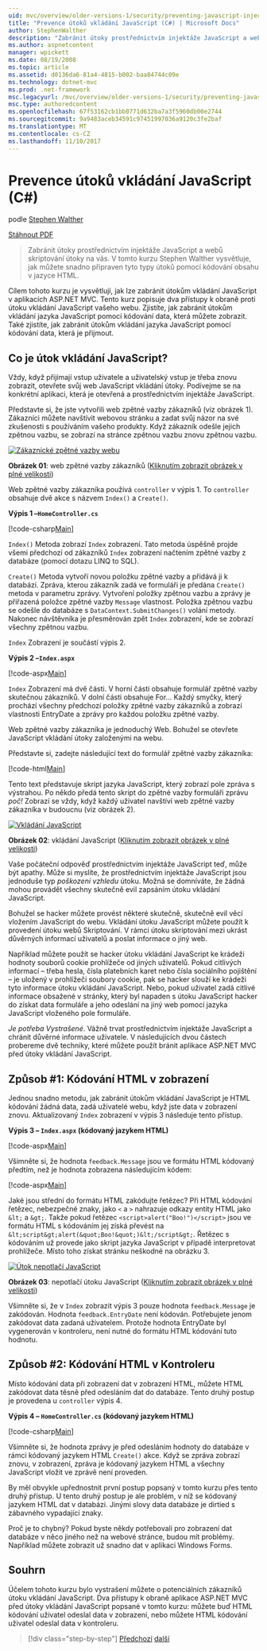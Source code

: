 ```yaml
---
uid: mvc/overview/older-versions-1/security/preventing-javascript-injection-attacks-cs
title: "Prevence útoků vkládání JavaScript (C#) | Microsoft Docs"
author: StephenWalther
description: "Zabránit útoky prostřednictvím injektáže JavaScript a webů skriptování útoky na vás. V tomto kurzu Stephen Walther vysvětluje, jak můžete snadno de..."
ms.author: aspnetcontent
manager: wpickett
ms.date: 08/19/2008
ms.topic: article
ms.assetid: d0136da6-81a4-4815-b002-baa84744c09e
ms.technology: dotnet-mvc
ms.prod: .net-framework
msc.legacyurl: /mvc/overview/older-versions-1/security/preventing-javascript-injection-attacks-cs
msc.type: authoredcontent
ms.openlocfilehash: 67f53162cb1bb0771d632ba7a3f5960db00e2744
ms.sourcegitcommit: 9a9483aceb34591c97451997036a9120c3fe2baf
ms.translationtype: MT
ms.contentlocale: cs-CZ
ms.lasthandoff: 11/10/2017
---
```

<a name="preventing-javascript-injection-attacks-c"></a>Prevence útoků vkládání JavaScript (C#)
====================
podle [Stephen Walther](https://github.com/StephenWalther)

[Stáhnout PDF](http://download.microsoft.com/download/8/4/8/84843d8d-1575-426c-bcb5-9d0c42e51416/ASPNET_MVC_Tutorial_06_CS.pdf)

> Zabránit útoky prostřednictvím injektáže JavaScript a webů skriptování útoky na vás. V tomto kurzu Stephen Walther vysvětluje, jak můžete snadno připraven tyto typy útoků pomocí kódování obsahu v jazyce HTML.


Cílem tohoto kurzu je vysvětlují, jak lze zabránit útokům vkládání JavaScript v aplikacích ASP.NET MVC. Tento kurz popisuje dva přístupy k obraně proti útoku vkládání JavaScript vašeho webu. Zjistíte, jak zabránit útokům vkládání jazyka JavaScript pomocí kódování data, která můžete zobrazit. Také zjistíte, jak zabránit útokům vkládání jazyka JavaScript pomocí kódování data, která je přijmout.

## <a name="what-is-a-javascript-injection-attack"></a>Co je útok vkládání JavaScript?

Vždy, když přijímají vstup uživatele a uživatelský vstup je třeba znovu zobrazit, otevřete svůj web JavaScript vkládání útoky. Podívejme se na konkrétní aplikaci, která je otevřená a prostřednictvím injektáže JavaScript.

Představte si, že jste vytvořili web zpětné vazby zákazníků (viz obrázek 1). Zákazníci můžete navštívit webovou stránku a zadat svůj názor na své zkušenosti s používáním vašeho produkty. Když zákazník odešle jejich zpětnou vazbu, se zobrazí na stránce zpětnou vazbu znovu zpětnou vazbu.


[![Zákaznické zpětné vazby webu](preventing-javascript-injection-attacks-cs/_static/image2.png)](preventing-javascript-injection-attacks-cs/_static/image1.png)

**Obrázek 01**: web zpětné vazby zákazníků ([Kliknutím zobrazit obrázek v plné velikosti](preventing-javascript-injection-attacks-cs/_static/image3.png))


Web zpětné vazby zákazníka používá `controller` v výpis 1. To `controller` obsahuje dvě akce s názvem `Index()` a `Create()`.

**Výpis 1 –`HomeController.cs`**

[!code-csharp[Main](preventing-javascript-injection-attacks-cs/samples/sample1.cs)]

`Index()` Metoda zobrazí `Index` zobrazení. Tato metoda úspěšně projde všemi předchozí od zákazníků `Index` zobrazení načtením zpětné vazby z databáze (pomocí dotazu LINQ to SQL).

`Create()` Metoda vytvoří novou položku zpětné vazby a přidává ji k databázi. Zpráva, kterou zákazník zadá ve formuláři je předána `Create()` metoda v parametru zprávy. Vytvoření položky zpětnou vazbu a zprávy je přiřazená položce zpětné vazby `Message` vlastnost. Položka zpětnou vazbu se odešle do databáze s `DataContext.SubmitChanges()` volání metody. Nakonec návštěvníka je přesměrován zpět `Index` zobrazení, kde se zobrazí všechny zpětnou vazbu.

`Index` Zobrazení je součástí výpis 2.

**Výpis 2 –`Index.aspx`**

[!code-aspx[Main](preventing-javascript-injection-attacks-cs/samples/sample2.aspx)]

`Index` Zobrazení má dvě části. V horní části obsahuje formulář zpětné vazby skutečnou zákazníků. V dolní části obsahuje For... Každý smyčky, který prochází všechny předchozí položky zpětné vazby zákazníků a zobrazí vlastnosti EntryDate a zprávy pro každou položku zpětné vazby.

Web zpětné vazby zákazníka je jednoduchý Web. Bohužel se otevřete JavaScript vkládání útoky založenými na webu.

Představte si, zadejte následující text do formulář zpětné vazby zákazníka:

[!code-html[Main](preventing-javascript-injection-attacks-cs/samples/sample3.html)]

Tento text představuje skript jazyka JavaScript, který zobrazí pole zpráva s výstrahou. Po někdo předá tento skript do zpětné vazby formuláři zprávu *poč!* Zobrazí se vždy, když každý uživatel navštíví web zpětné vazby zákazníka v budoucnu (viz obrázek 2).


[![Vkládání JavaScript](preventing-javascript-injection-attacks-cs/_static/image5.png)](preventing-javascript-injection-attacks-cs/_static/image4.png)

**Obrázek 02**: vkládání JavaScript ([Kliknutím zobrazit obrázek v plné velikosti](preventing-javascript-injection-attacks-cs/_static/image6.png))


Vaše počáteční odpověď prostřednictvím injektáže JavaScript teď, může být apathy. Může si myslíte, že prostřednictvím injektáže JavaScript jsou jednoduše typ *poškození vzhledu* útoku. Možná se domníváte, že žádná mohou provádět všechny skutečně evil zapsáním útoku vkládání JavaScript.

Bohužel se hacker můžete provést některé skutečně, skutečně evil věcí vložením JavaScript do webu. Vkládání útoku JavaScript můžete použít k provedení útoku webů Skriptování. V rámci útoku skriptování mezi ukrást důvěrných informací uživatelů a poslat informace o jiný web.

Například můžete použít se hacker útoku vkládání JavaScript ke krádeži hodnoty souborů cookie prohlížeče od jiných uživatelů. Pokud citlivých informací – třeba hesla, čísla platebních karet nebo čísla sociálního pojištění – je uložený v prohlížeči soubory cookie, pak se hacker slouží ke krádeži tyto informace útoku vkládání JavaScript. Nebo, pokud uživatel zadá citlivé informace obsažené v stránky, který byl napaden s útoku JavaScript hacker do získat data formuláře a jeho odeslání na jiný web pomocí jazyka JavaScript vloženého pole formuláře.

*Je potřeba Vystrašené*. Vážně trvat prostřednictvím injektáže JavaScript a chránit důvěrné informace uživatele. V následujících dvou částech probereme dvě techniky, které můžete použít bránit aplikace ASP.NET MVC před útoky vkládání JavaScript.

## <a name="approach-1-html-encode-in-the-view"></a>Způsob #1: Kódování HTML v zobrazení

Jednou snadno metodu, jak zabránit útokům vkládání JavaScript je HTML kódování žádná data, zadá uživatelé webu, když jste data v zobrazení znovu. Aktualizovaný `Index` zobrazení v výpis 3 následuje tento přístup.

**Výpis 3 – `Index.aspx` (kódovaný jazykem HTML)**

[!code-aspx[Main](preventing-javascript-injection-attacks-cs/samples/sample4.aspx)]

Všimněte si, že hodnota `feedback.Message` jsou ve formátu HTML kódovaný předtím, než je hodnota zobrazena následujícím kódem:

[!code-aspx[Main](preventing-javascript-injection-attacks-cs/samples/sample5.aspx)]

Jaké jsou střední do formátu HTML zakódujte řetězec? Při HTML kódování řetězec, nebezpečné znaky, jako `<` a `>` nahrazuje odkazy entity HTML jako `&lt;` a `&gt;`. Takže pokud řetězec `<script>alert("Boo!")</script>` jsou ve formátu HTML s kódováním jej získá převést na `&lt;script&gt;alert(&quot;Boo!&quot;)&lt;/script&gt;`. Řetězec s kódováním už provede jako skript jazyka JavaScript v případě interpretovat prohlížeče. Místo toho získat stránku neškodné na obrázku 3.


[![Útok nepotlačí JavaScript](preventing-javascript-injection-attacks-cs/_static/image8.png)](preventing-javascript-injection-attacks-cs/_static/image7.png)

**Obrázek 03**: nepotlačí útoku JavaScript ([Kliknutím zobrazit obrázek v plné velikosti](preventing-javascript-injection-attacks-cs/_static/image9.png))


Všimněte si, že v `Index` zobrazit výpis 3 pouze hodnota `feedback.Message` je zakódován. Hodnota `feedback.EntryDate` není kódován. Potřebujete jenom zakódovat data zadaná uživatelem. Protože hodnota EntryDate byl vygenerován v kontroleru, není nutné do formátu HTML kódování tuto hodnotu.

## <a name="approach-2-html-encode-in-the-controller"></a>Způsob #2: Kódování HTML v Kontroleru

Místo kódování data při zobrazení dat v zobrazení HTML, můžete HTML zakódovat data těsně před odesláním dat do databáze. Tento druhý postup je provedena u `controller` výpis 4.

**Výpis 4 – `HomeController.cs` (kódovaný jazykem HTML)**

[!code-csharp[Main](preventing-javascript-injection-attacks-cs/samples/sample6.cs)]

Všimněte si, že hodnota zprávy je před odesláním hodnoty do databáze v rámci kódovaný jazykem HTML `Create()` akce. Když se zpráva zobrazí znovu, v zobrazení, zpráva je kódovaný jazykem HTML a všechny JavaScript vložit ve zprávě není proveden.

By měl obvykle upřednostnit první postup popsaný v tomto kurzu přes tento druhý přístup. U tento druhý postup je ale problém, v níž se kódovaný jazykem HTML dat v databázi. Jinými slovy data databáze je dirtied s zábavného vypadající znaky.

Proč je to chybný? Pokud byste někdy potřebovali pro zobrazení dat databáze v něco jiného než na webové stránce, budou mít problémy. Například můžete zobrazit už snadno dat v aplikaci Windows Forms.

## <a name="summary"></a>Souhrn

Účelem tohoto kurzu bylo vystrašení můžete o potenciálních zákazníků útoku vkládání JavaScript. Dva přístupy k obraně aplikace ASP.NET MVC před útoky vkládání JavaScript popsané v tomto kurzu: můžete buď HTML kódování uživatel odeslal data v zobrazení, nebo můžete HTML kódování uživatel odeslal data v kontroleru.

>[!div class="step-by-step"]
[Předchozí](authenticating-users-with-windows-authentication-cs.md)
[další](authenticating-users-with-forms-authentication-vb.md)
